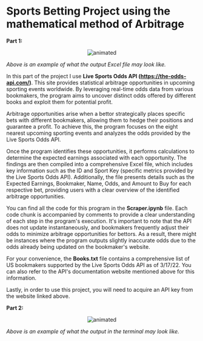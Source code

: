 # Sports Betting Project using the mathematical method of Arbitrage


**Part 1:**

<p align="center">
  <img src="https://user-images.githubusercontent.com/113403062/190924275-629eaf18-183c-4781-81a2-fd0337143ba9.jpg" alt="animated"/>
</p>

*Above is an example of what the output Excel file may look like.*

In this part of the project I use **Live Sports Odds API (https://the-odds-api.com/)**. This site provides statistical arbitrage opportunities in upcoming sporting events worldwide. By leveraging real-time odds data from various bookmakers, the program aims to uncover distinct odds offered by different books and exploit them for potential profit.

Arbitrage opportunities arise when a bettor strategically places specific bets with different bookmakers, allowing them to hedge their positions and guarantee a profit. To achieve this, the program focuses on the eight nearest upcoming sporting events and analyzes the odds provided by the Live Sports Odds API.

Once the program identifies these opportunities, it performs calculations to determine the expected earnings associated with each opportunity. The findings are then compiled into a comprehensive Excel file, which includes key information such as the ID and Sport Key (specific metrics provided by the Live Sports Odds API). Additionally, the file presents details such as the Expected Earnings, Bookmaker, Name, Odds, and Amount to Buy for each respective bet, providing users with a clear overview of the identified arbitrage opportunities.

You can find all the code for this program in the **Scraper.ipynb** file. Each code chunk is accompanied by comments to provide a clear understanding of each step in the program's execution. It's important to note that the API does not update instantaneously, and bookmakers frequently adjust their odds to minimize arbitrage opportunities for bettors. As a result, there might be instances where the program outputs slightly inaccurate odds due to the odds already being updated on the bookmaker's website.

For your convenience, the **Books.txt** file contains a comprehensive list of US bookmakers supported by the Live Sports Odds API as of 3/17/22. You can also refer to the API's documentation website mentioned above for this information.

Lastly, in order to use this project, you will need to acquire an API key from the website linked above. 

**Part 2:**


<p align="center">
  <img src="https://github.com/guilhermedcampos/arbitrage-sports-betting/assets/110358692/dcd59199-dec7-40cf-9e71-6537a4aa166d" alt="animated"/>
</p>


*Above is an example of what the output in the terminal may look like.*